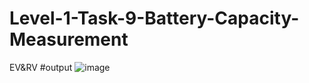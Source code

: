 # Level-1-Task-9-Battery-Capacity-Measurement
EV&amp;RV
#output
![image](https://user-images.githubusercontent.com/120716113/217209675-ad44984a-a053-4caa-9f64-b3c15a3f3fd5.png)
